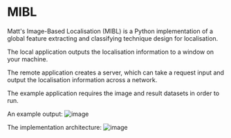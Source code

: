 # MIBL
Matt's Image-Based Localisation (MIBL) is a Python implementation of a global feature extracting and classifying technique design for localisation.

The local application outputs the localisation information to a window on your machine.

The remote application creates a server, which can take a request input and output the localisation information across a network.

The example application requires the image and result datasets in order to run.

An example output:
![image](https://github.com/md343/MIBL/assets/64204441/564688a2-262b-41d5-acf9-725eed444fbf)

The implementation architecture:
![image](https://github.com/md343/MIBL/assets/64204441/49e46d36-e7c7-46e0-8b77-f1187116ebc6)

